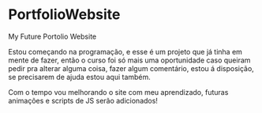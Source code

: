 # PortfolioWebsite
My Future Portolio Website

Estou começando na programação, e esse é um projeto que já tinha em mente de fazer, então o curso foi só mais uma oportunidade
caso queiram pedir pra alterar alguma coisa, fazer algum comentário, estou á disposição, se precisarem de ajuda estou aqui também.

Com o tempo vou melhorando o site com meu aprendizado, futuras animações e scripts de JS serão adicionados!

